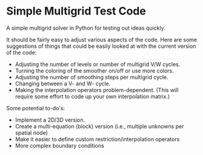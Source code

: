 # Simple Multigrid Test Code

A simple multigrid solver in Python for testing out ideas quickly.

It should be fairly easy to adjust various aspects of the code.  Here are some
suggestions of things that could be easily looked at with the current version
of the code:
* Adjusting the number of levels or number of multigrid V/W cycles.
* Turning the coloring of the smoother on/off or use more colors.
* Adjusting the number of smoothing steps per multigrid cycle.
* Changing between a V- and W- cycle.
* Making the interpolation operators problem-dependent.  (This will require
some effort to code up your own interpolation matrix.)

Some potential to-do's:
* Implement a 2D/3D version.
* Create a multi-equation (block) version (i.e., multiple unknowns per spatial node)
* Make it easier to define custom restriction/interpolation operators
* More complex boundary conditions
